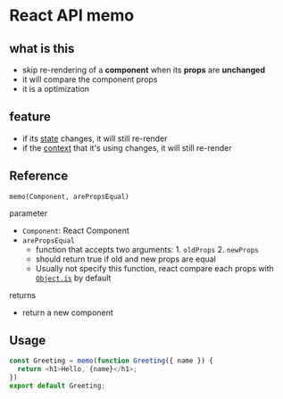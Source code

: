 # React API memo

## what is this

- skip re-rendering of a **component** when its **props** are **unchanged**
- it will compare the component props
- it is a optimization

## feature

- if its [state](react-hooks-usestate.md) changes, it will still re-render
- if the [context](react-hooks-usecontext.md) that it's using changes, it will still re-render

## Reference

`memo(Component, arePropsEqual)`

parameter

- `Component`: React Component
- `arePropsEqual`
  - function that accepts two arguments: 1. `oldProps` 2. `newProps`
  - should return true if old and new props are equal
  - Usually not specify this function, react compare each props with [`Object.is`](javascript-global-object.md) by default

returns

- return a new component

## Usage

```js
const Greeting = memo(function Greeting({ name }) {
  return <h1>Hello, {name}</h1>;
})
export default Greeting;
```
